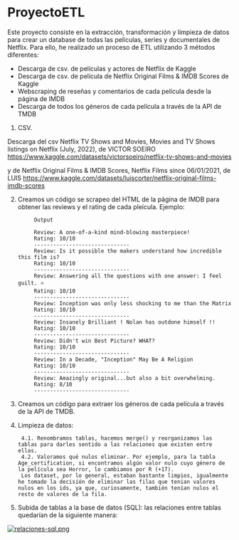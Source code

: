 
# ProyectoETL

Este proyecto consiste en la extracción, transformación y limpieza de datos para crear un database de todas las películas, series y documentales de Netflix. Para ello, he realizado un proceso de ETL utilizando 3 métodos diferentes: 
- Descarga de csv. de películas y actores de Netflix de Kaggle
- Descarga de csv. de película de Netflix Original Films & IMDB Scores de Kaggle
- Webscraping de reseñas y comentarios de cada película desde la página de IMDB
- Descarga de todos los géneros de cada película a través de la API de TMDB


1. CSV.

Descarga del csv Netflix TV Shows and Movies, Movies and TV Shows listings on Netflix (July, 2022), de VICTOR SOEIRO
https://www.kaggle.com/datasets/victorsoeiro/netflix-tv-shows-and-movies

y de Netflix Original Films & IMDB Scores, Netflix Films since 06/01/2021, de LUIS
https://www.kaggle.com/datasets/luiscorter/netflix-original-films-imdb-scores

2. Creamos un código se scrapeo del HTML de la página de IMDB para obtener las reviews y el rating de cada pleícula. Ejemplo:

            Output

            Review: A one-of-a-kind mind-blowing masterpiece!
            Rating: 10/10
            ------------------------------
            Review: Is it possible the makers understand how incredible this film is?
            Rating: 10/10
            ------------------------------
            Review: Answering all the questions with one answer: I feel guilt. ⭐
            Rating: 10/10
            ------------------------------
            Review: Inception was only less shocking to me than the Matrix
            Rating: 10/10
            ------------------------------
            Review: Insanely Brilliant ! Nolan has outdone himself !!
            Rating: 10/10
            ------------------------------
            Review: Didn't win Best Picture? WHAT?
            Rating: 10/10
            ------------------------------
            Review: In a Decade, "Inception" May Be A Religion
            Rating: 10/10
            ------------------------------
            Review: Amazingly original...but also a bit overwhelming.
            Rating: 8/10
            ------------------------------

3. Creamos un código para extraer los géneros de cada película a través de la API de TMDB.

4. Limpieza de datos:

        4.1. Renombramos tablas, hacemos merge() y reorganizamos las tablas para darles sentido a las relaciones que existen entre ellas.
        4.2. Valoramos qué nulos eliminar. Por ejemplo, para la tabla Age_certification, si encontramos algún valor nulo cuyo género de la película sea Horror, lo cambiamos por R (+17).
        Los dataset, por lo general, estaban bastante limpios, igualmente he tomado la decisión de eliminar las filas que tenian valores nulos en los ids, ya que, curiosamente, también tenían nulos el resto de valores de la fila.

5. Subida de tablas a la base de datos (SQL): las relaciones entre tablas quedarían de la siguiente manera:

[![relaciones-sql.png](https://i.postimg.cc/qMjZ2pCM/relaciones-sql.png)](https://postimg.cc/hfQrBWrH)








